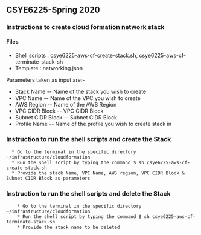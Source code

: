 ## CSYE6225-Spring 2020

### Instructions to create cloud formation network stack

#### Files

  * Shell scripts : csye6225-aws-cf-create-stack.sh, csye6225-aws-cf-terminate-stack-sh
  * Template : networking.json

  Parameters taken as input are:-
  * Stack Name -- Name of the stack you wish to create
  * VPC Name -- Name of the VPC you wish to create
  * AWS Region -- Name of the AWS Region
  * VPC CIDR Block -- VPC CIDR Block
  * Subnet CIDR Block -- Subnet CIDR Block
  * Profile Name -- Name of the profile you wish to create stack in

### Instruction to run the shell scripts and create the Stack
```
  * Go to the terminal in the specific directory ~/infrastructure/cloudformation
  * Run the shell script by typing the command $ sh csye6225-aws-cf-create-stack.sh
  * Provide the stack Name, VPC Name, AWS region, VPC CIDR Block & Subnet CIDR Block as parameters
```

### Instruction to run the shell scripts and delete the Stack
```
    * Go to the terminal in the specific directory ~/infrastructure/cloudformation
    * Run the shell script by typing the command $ sh csye6225-aws-cf-terminate-stack.sh
    * Provide the stack name to be deleted
```